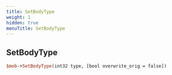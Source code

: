 ```yaml
---
title: SetBodyType
weight: 1
hidden: true
menuTitle: SetBodyType
---
```

## SetBodyType
```perl
$mob->SetBodyType(int32 type, [bool overwrite_orig = false])
```